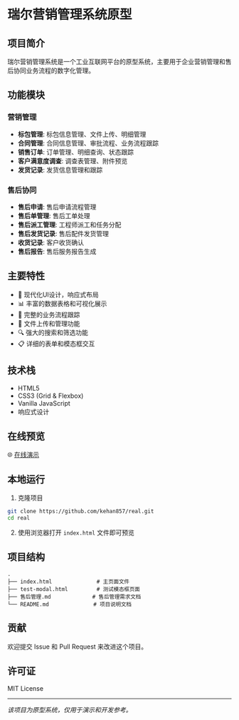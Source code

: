 # 瑞尔营销管理系统原型

## 项目简介

瑞尔营销管理系统是一个工业互联网平台的原型系统，主要用于企业营销管理和售后协同业务流程的数字化管理。

## 功能模块

### 营销管理
- **标包管理**: 标包信息管理、文件上传、明细管理
- **合同管理**: 合同信息管理、审批流程、业务流程跟踪
- **销售订单**: 订单管理、明细查询、状态跟踪
- **客户满意度调查**: 调查表管理、附件预览
- **发货记录**: 发货信息管理和跟踪

### 售后协同
- **售后申请**: 售后申请流程管理
- **售后单管理**: 售后工单处理
- **售后派工管理**: 工程师派工和任务分配
- **售后发货记录**: 售后配件发货管理
- **收货记录**: 客户收货确认
- **售后报告**: 售后服务报告生成

## 主要特性

- 🎨 现代化UI设计，响应式布局
- 📊 丰富的数据表格和可视化展示
- 🔄 完整的业务流程跟踪
- 📁 文件上传和管理功能
- 🔍 强大的搜索和筛选功能
- 📋 详细的表单和模态框交互

## 技术栈

- HTML5
- CSS3 (Grid & Flexbox)
- Vanilla JavaScript
- 响应式设计

## 在线预览

🌐 [在线演示](https://kehan857.github.io/real/)

## 本地运行

1. 克隆项目
```bash
git clone https://github.com/kehan857/real.git
cd real
```

2. 使用浏览器打开 `index.html` 文件即可预览

## 项目结构

```
.
├── index.html              # 主页面文件
├── test-modal.html         # 测试模态框页面
├── 售后管理.md             # 售后管理需求文档
└── README.md              # 项目说明文档
```

## 贡献

欢迎提交 Issue 和 Pull Request 来改进这个项目。

## 许可证

MIT License

---

*该项目为原型系统，仅用于演示和开发参考。* 